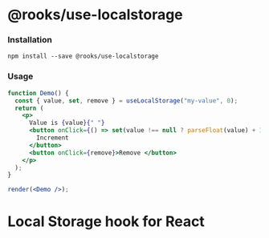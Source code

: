 # @rooks/use-localstorage

### Installation

```
npm install --save @rooks/use-localstorage
```

### Usage

```jsx
function Demo() {
  const { value, set, remove } = useLocalStorage("my-value", 0);
  return (
    <p>
      Value is {value}{" "}
      <button onClick={() => set(value !== null ? parseFloat(value) + 1 : 0)}>
        Increment
      </button>
      <button onClick={remove}>Remove </button>
    </p>
  );
}

render(<Demo />);
```

# Local Storage hook for React
